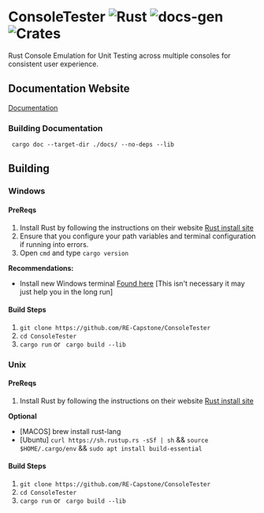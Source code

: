# ConsoleTester ![Rust](https://github.com/RE-Capstone/ConsoleTester/workflows/Rust/badge.svg) ![docs-gen](https://github.com/RE-Capstone/RustConsoleEmulator/workflows/docs-gen/badge.svg?branch=master) ![Crates](https://img.shields.io/crates/v/console_tester.svg)
Rust Console Emulation for Unit Testing across multiple consoles for consistent user experience.

## Documentation Website

[Documentation](https://re-capstone.github.io/ConsoleTester/)

### Building Documentation

` cargo doc --target-dir ./docs/ --no-deps --lib`

## Building

### Windows

#### PreReqs

1. Install Rust by following the instructions on their website [Rust install site](https://www.rust-lang.org/tools/install)
2. Ensure that you configure your path variables and terminal configuration if running into errors.
3. Open ` cmd ` and type ` cargo version `

**Recommendations:**
- Install new Windows terminal [Found here](https://github.com/microsoft/terminal) [This isn't necessary it may just help you in the long run]

#### Build Steps

1. ` git clone https://github.com/RE-Capstone/ConsoleTester `
2. ` cd ConsoleTester `
3. ` cargo run ` or ` cargo build --lib`


### Unix

#### PreReqs

1. Install Rust by following the instructions on their website [Rust install site](https://www.rust-lang.org/tools/install)

**Optional**
- [MACOS] brew install rust-lang
- [Ubuntu] ` curl https://sh.rustup.rs -sSf | sh ` && ` source $HOME/.cargo/env ` && ` sudo apt install build-essential `

#### Build Steps

1. ` git clone https://github.com/RE-Capstone/ConsoleTester `
2. ` cd ConsoleTester `
3. ` cargo run ` or ` cargo build --lib`
